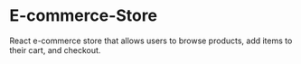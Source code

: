 # E-commerce-Store
React e-commerce store that allows users to browse products, add items to their cart, and checkout.
